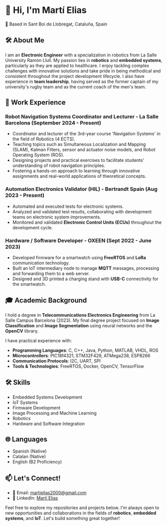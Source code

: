 # 👋 Hi, I'm Martí Elias

📍 Based in Sant Boi de Llobregat, Cataluña, Spain

## 🛠 About Me
I am an **Electronic Engineer** with a specialization in robotics from La Salle University Ramón Llull. My passion lies in **robotics** and **embedded systems**, particularly as they are applied to healthcare. I enjoy tackling complex challenges with innovative solutions and take pride in being methodical and consistent throughout the project development lifecycle. I also have experience in **team leadership**, having served as the former captain of my university's rugby team and as the current coach of the men's team.

## 💼 Work Experience

### Robot Navigation Systems Coordinator and Lecturer - La Salle Barcelona (September 2024 - Present)
- Coordinator and lecturer of the 3rd-year course 'Navigation Systems' in the field of Robotics (4 ECTS).
- Teaching topics such as Simultaneous Localization and Mapping (SLAM), Kalman Filters, sensor and actuator noise models, and Robot Operating System (ROS).
- Designing projects and practical exercises to facilitate students' understanding of robot navigation principles.
- Fostering a hands-on approach to learning through innovative assignments and real-world applications of theoretical concepts.

### Automation Electronics Validator (HIL) - Bertrandt Spain (Aug 2023 - Present)
- Automated and executed tests for electronic systems.
- Analyzed and validated test results, collaborating with development teams on electronic system improvements.
- Monitored and validated **Electronic Control Units (ECUs)** throughout the development cycle.

### Hardware / Software Developer - OXEEN (Sept 2022 - June 2023)
- Developed firmware for a smartwatch using **FreeRTOS** and **LoRa** communication technology.
- Built an IoT intermediary node to manage **MQTT** messages, processing and forwarding them to a web server.
- Designed and 3D printed a charging stand with **USB-C** connectivity for the smartwatch.

## 🎓 Academic Background
I hold a degree in **Telecommunications Electronics Engineering** from La Salle Campus Barcelona (2023). My final degree project focused on **Image Classification** and **Image Segmentation** using neural networks and the **OpenCV** library.

I have practical experience with:
- **Programming Languages**: C, C++, Java, Python, MATLAB, VHDL, ROS
- **Microcontrollers**: PIC18f4321, STM32F429, ATMega238, ESP8266
- **Communication Protocols**: I2C, UART, SPI
- **Tools & Technologies**: FreeRTOS, Docker, OpenCV, TensorFlow

## 🛠 Skills

- Embedded Systems Development
- IoT Systems
- Firmware Development
- Image Processing and Machine Learning
- Robotics
- Hardware and Software Integration

## 🌐 Languages
- Spanish (Native)
- Catalan (Native)
- English (B2 Proficiency)

## 📫 Let's Connect!
- 📧 Email: [martielias2000@gmail.com](mailto:martielias2000@gmail.com)
- 💼 LinkedIn: [Martí Elias](https://www.linkedin.com/in/martí-elias-martin)

Feel free to explore my repositories and projects below. I'm always open to new opportunities and collaborations in the fields of **robotics**, **embedded systems**, and **IoT**. Let's build something great together!
